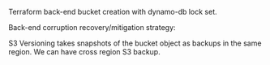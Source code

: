 Terraform back-end bucket creation with dynamo-db lock set.


Back-end corruption recovery/mitigation strategy:

S3 Versioning takes snapshots of the bucket object as backups in the same region.
We can have cross region S3 backup.